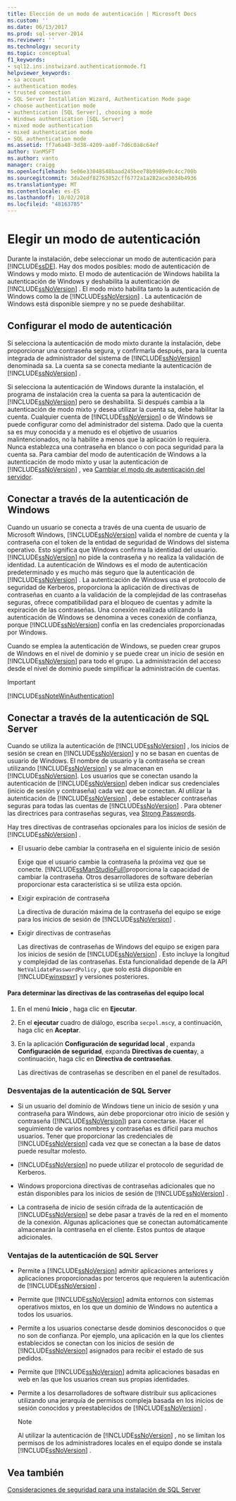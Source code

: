 ```yaml
---
title: Elección de un modo de autenticación | Microsoft Docs
ms.custom: ''
ms.date: 06/13/2017
ms.prod: sql-server-2014
ms.reviewer: ''
ms.technology: security
ms.topic: conceptual
f1_keywords:
- sql12.ins.instwizard.authenticationmode.f1
helpviewer_keywords:
- sa account
- authentication modes
- trusted connection
- SQL Server Installation Wizard, Authentication Mode page
- choose authentication mode
- authentication [SQL Server], choosing a mode
- Windows authentication [SQL Server]
- mixed mode authentication
- mixed authentication mode
- SQL authentication mode
ms.assetid: ff7a6a48-3d38-4209-aa0f-7d6c0a8c64ef
author: VanMSFT
ms.author: vanto
manager: craigg
ms.openlocfilehash: 5e06e33048548baad245bee78b9989e9c4cc700b
ms.sourcegitcommit: 3da2edf82763852cff6772a1a282ace3034b4936
ms.translationtype: MT
ms.contentlocale: es-ES
ms.lasthandoff: 10/02/2018
ms.locfileid: "48163785"
---
```

# <a name="choose-an-authentication-mode"></a>Elegir un modo de autenticación
  Durante la instalación, debe seleccionar un modo de autenticación para [!INCLUDE[ssDE](../../includes/ssde-md.md)]. Hay dos modos posibles: modo de autenticación de Windows y modo mixto. El modo de autenticación de Windows habilita la autenticación de Windows y deshabilita la autenticación de [!INCLUDE[ssNoVersion](../../includes/ssnoversion-md.md)] . El modo mixto habilita tanto la autenticación de Windows como la de [!INCLUDE[ssNoVersion](../../includes/ssnoversion-md.md)] . La autenticación de Windows está disponible siempre y no se puede deshabilitar.  
  
## <a name="configuring-the-authentication-mode"></a>Configurar el modo de autenticación  
 Si selecciona la autenticación de modo mixto durante la instalación, debe proporcionar una contraseña segura, y confirmarla después, para la cuenta integrada de administrador del sistema de [!INCLUDE[ssNoVersion](../../includes/ssnoversion-md.md)] denominada sa. La cuenta sa se conecta mediante la autenticación de [!INCLUDE[ssNoVersion](../../includes/ssnoversion-md.md)] .  
  
 Si selecciona la autenticación de Windows durante la instalación, el programa de instalación crea la cuenta sa para la autenticación de [!INCLUDE[ssNoVersion](../../includes/ssnoversion-md.md)] pero se deshabilita. Si después cambia a la autenticación de modo mixto y desea utilizar la cuenta sa, debe habilitar la cuenta. Cualquier cuenta de [!INCLUDE[ssNoVersion](../../includes/ssnoversion-md.md)] o de Windows se puede configurar como del administrador del sistema. Dado que la cuenta sa es muy conocida y a menudo es el objetivo de usuarios malintencionados, no la habilite a menos que la aplicación lo requiera. Nunca establezca una contraseña en blanco o con poca seguridad para la cuenta sa. Para cambiar del modo de autenticación de Windows a la autenticación de modo mixto y usar la autenticación de [!INCLUDE[ssNoVersion](../../includes/ssnoversion-md.md)] , vea [Cambiar el modo de autenticación del servidor](../../database-engine/configure-windows/change-server-authentication-mode.md).  
  
## <a name="connecting-through-windows-authentication"></a>Conectar a través de la autenticación de Windows  
 Cuando un usuario se conecta a través de una cuenta de usuario de Microsoft Windows, [!INCLUDE[ssNoVersion](../../includes/ssnoversion-md.md)] valida el nombre de cuenta y la contraseña con el token de la entidad de seguridad de Windows del sistema operativo. Esto significa que Windows confirma la identidad del usuario. [!INCLUDE[ssNoVersion](../../includes/ssnoversion-md.md)] no pide la contraseña y no realiza la validación de identidad. La autenticación de Windows es el modo de autenticación predeterminado y es mucho más seguro que la autenticación de [!INCLUDE[ssNoVersion](../../includes/ssnoversion-md.md)] . La autenticación de Windows usa el protocolo de seguridad de Kerberos, proporciona la aplicación de directivas de contraseñas en cuanto a la validación de la complejidad de las contraseñas seguras, ofrece compatibilidad para el bloqueo de cuentas y admite la expiración de las contraseñas. Una conexión realizada utilizando la autenticación de Windows se denomina a veces conexión de confianza, porque [!INCLUDE[ssNoVersion](../../includes/ssnoversion-md.md)] confía en las credenciales proporcionadas por Windows.  
  
 Cuando se emplea la autenticación de Windows, se pueden crear grupos de Windows en el nivel de dominio y se puede crear un inicio de sesión en [!INCLUDE[ssNoVersion](../../includes/ssnoversion-md.md)] para todo el grupo. La administración del acceso desde el nivel de dominio puede simplificar la administración de cuentas.  
  
> [!IMPORTANT]  
>  [!INCLUDE[ssNoteWinAuthentication](../../includes/ssnotewinauthentication-md.md)]  
  
## <a name="connecting-through-sql-server-authentication"></a>Conectar a través de la autenticación de SQL Server  
 Cuando se utiliza la autenticación de [!INCLUDE[ssNoVersion](../../includes/ssnoversion-md.md)] , los inicios de sesión se crean en [!INCLUDE[ssNoVersion](../../includes/ssnoversion-md.md)] y no se basan en cuentas de usuario de Windows. El nombre de usuario y la contraseña se crean utilizando [!INCLUDE[ssNoVersion](../../includes/ssnoversion-md.md)] y se almacenan en [!INCLUDE[ssNoVersion](../../includes/ssnoversion-md.md)]. Los usuarios que se conectan usando la autenticación de [!INCLUDE[ssNoVersion](../../includes/ssnoversion-md.md)] deben indicar sus credenciales (inicio de sesión y contraseña) cada vez que se conectan. Al utilizar la autenticación de [!INCLUDE[ssNoVersion](../../includes/ssnoversion-md.md)] , debe establecer contraseñas seguras para todas las cuentas de [!INCLUDE[ssNoVersion](../../includes/ssnoversion-md.md)] . Para obtener las directrices para contraseñas seguras, vea [Strong Passwords](strong-passwords.md).  
  
 Hay tres directivas de contraseñas opcionales para los inicios de sesión de [!INCLUDE[ssNoVersion](../../includes/ssnoversion-md.md)] .  
  
-   El usuario debe cambiar la contraseña en el siguiente inicio de sesión  
  
     Exige que el usuario cambie la contraseña la próxima vez que se conecte. [!INCLUDE[ssManStudioFull](../../includes/ssmanstudiofull-md.md)]proporciona la capacidad de cambiar la contraseña. Otros desarrolladores de software deberían proporcionar esta característica si se utiliza esta opción.  
  
-   Exigir expiración de contraseña  
  
     La directiva de duración máxima de la contraseña del equipo se exige para los inicios de sesión de [!INCLUDE[ssNoVersion](../../includes/ssnoversion-md.md)] .  
  
-   Exigir directivas de contraseñas  
  
     Las directivas de contraseñas de Windows del equipo se exigen para los inicios de sesión de [!INCLUDE[ssNoVersion](../../includes/ssnoversion-md.md)] . Esto incluye la longitud y complejidad de las contraseñas. Esta funcionalidad depende de la API `NetValidatePasswordPolicy` , que solo está disponible en [!INCLUDE[winxpsvr](../../includes/winxpsvr-md.md)] y versiones posteriores.  
  
#### <a name="to-determine-the-password-policies-of-the-local-computer"></a>Para determinar las directivas de las contraseñas del equipo local  
  
1.  En el menú **Inicio** , haga clic en **Ejecutar**.  
  
2.  En el **ejecutar** cuadro de diálogo, escriba `secpol.msc`y, a continuación, haga clic en **Aceptar**.  
  
3.  En la aplicación **Configuración de seguridad local** , expanda **Configuración de seguridad**, expanda **Directivas de cuenta**y, a continuación, haga clic en **Directiva de contraseñas**.  
  
     Las directivas de contraseñas se describen en el panel de resultados.  
  
### <a name="disadvantages-of-sql-server-authentication"></a>Desventajas de la autenticación de SQL Server  
  
-   Si un usuario del dominio de Windows tiene un inicio de sesión y una contraseña para Windows, aún debe proporcionar otro inicio de sesión y contraseña ([!INCLUDE[ssNoVersion](../../includes/ssnoversion-md.md)]) para conectarse. Hacer el seguimiento de varios nombres y contraseñas es difícil para muchos usuarios. Tener que proporcionar las credenciales de [!INCLUDE[ssNoVersion](../../includes/ssnoversion-md.md)] cada vez que se conectan a la base de datos puede resultar molesto.  
  
-   [!INCLUDE[ssNoVersion](../../includes/ssnoversion-md.md)] no puede utilizar el protocolo de seguridad de Kerberos.  
  
-   Windows proporciona directivas de contraseñas adicionales que no están disponibles para los inicios de sesión de [!INCLUDE[ssNoVersion](../../includes/ssnoversion-md.md)] .  
  
-   La contraseña de inicio de sesión cifrada de la autenticación de [!INCLUDE[ssNoVersion](../../includes/ssnoversion-md.md)] se debe pasar a través de la red en el momento de la conexión. Algunas aplicaciones que se conectan automáticamente almacenarán la contraseña en el cliente. Estos puntos de ataque adicionales.  
  
### <a name="advantages-of-sql-server-authentication"></a>Ventajas de la autenticación de SQL Server  
  
-   Permite a [!INCLUDE[ssNoVersion](../../includes/ssnoversion-md.md)] admitir aplicaciones anteriores y aplicaciones proporcionadas por terceros que requieren la autenticación de [!INCLUDE[ssNoVersion](../../includes/ssnoversion-md.md)] .  
  
-   Permite que [!INCLUDE[ssNoVersion](../../includes/ssnoversion-md.md)] admita entornos con sistemas operativos mixtos, en los que un dominio de Windows no autentica a todos los usuarios.  
  
-   Permite a los usuarios conectarse desde dominios desconocidos o que no son de confianza. Por ejemplo, una aplicación en la que los clientes establecidos se conectan con los inicios de sesión de [!INCLUDE[ssNoVersion](../../includes/ssnoversion-md.md)] asignados para recibir el estado de sus pedidos.  
  
-   Permite que [!INCLUDE[ssNoVersion](../../includes/ssnoversion-md.md)] admita aplicaciones basadas en web en las que los usuarios crean sus propias identidades.  
  
-   Permite a los desarrolladores de software distribuir sus aplicaciones utilizando una jerarquía de permisos compleja basada en los inicios de sesión conocidos y preestablecidos de [!INCLUDE[ssNoVersion](../../includes/ssnoversion-md.md)] .  
  
    > [!NOTE]  
    >  Al utilizar la autenticación de [!INCLUDE[ssNoVersion](../../includes/ssnoversion-md.md)] , no se limitan los permisos de los administradores locales en el equipo donde se instala [!INCLUDE[ssNoVersion](../../includes/ssnoversion-md.md)] .  
  
## <a name="see-also"></a>Vea también  
 [Consideraciones de seguridad para una instalación de SQL Server](../../sql-server/install/security-considerations-for-a-sql-server-installation.md)  
  
  

